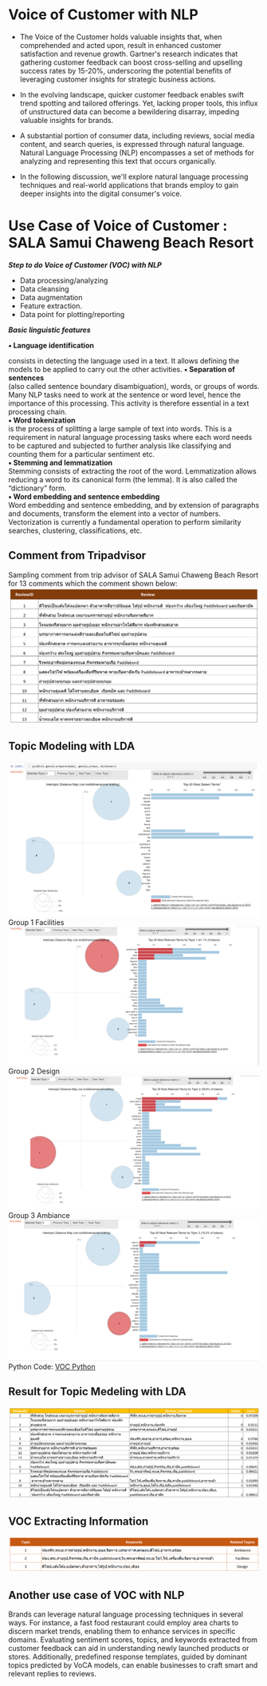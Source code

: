 # Voice of Customer with NLP 
- The Voice of the Customer holds valuable insights that, when comprehended and acted upon, result in enhanced customer satisfaction and revenue growth. Gartner's research indicates that gathering customer feedback can boost cross-selling and upselling success rates by 15-20%, underscoring the potential benefits of leveraging customer insights for strategic business actions.

- In the evolving landscape, quicker customer feedback enables swift trend spotting and tailored offerings. Yet, lacking proper tools, this influx of unstructured data can become a bewildering disarray, impeding valuable insights for brands.
  
- A substantial portion of consumer data, including reviews, social media content, and search queries, is expressed through natural language. Natural Language Processing (NLP) encompasses a set of methods for analyzing and representing this text that occurs organically.
  
- In the following discussion, we'll explore natural language processing techniques and real-world applications that brands employ to gain deeper insights into the digital consumer's voice.

# Use Case of Voice of Customer : SALA Samui Chaweng Beach Resort     
***Step to do Voice of Customer (VOC) with NLP***    
- Data processing/analyzing
- Data cleansing
- Data augmentation
- Feature extraction.
- Data point for plotting/reporting


***Basic linguistic features***    

**▪ Language identification**    

consists in detecting the language used in a text. It allows defining the models to be applied to carry out the other activities.
**▪ Separation of sentences**    
(also called sentence boundary disambiguation), words, or groups of words. Many NLP tasks need to work at the sentence or word level, hence the importance of this processing. This activity is therefore essential in a text processing chain.    
**▪ Word tokenization**    
is the process of splitting a large sample of text into words. This is a requirement in natural language processing tasks where each word needs to be captured and subjected to further analysis like classifying and counting them for a particular sentiment etc.     
**▪ Stemming and lemmatization**    
Stemming consists of extracting the root of the word. Lemmatization allows reducing a word to its canonical form (the lemma). It is also called the “dictionary” form.    
**▪ Word embedding and sentence embedding**    
Word embedding and sentence embedding, and by extension of paragraphs and documents, transform the element into a vector of numbers. Vectorization is currently a fundamental operation to perform similarity searches, clustering, classifications, etc.    



## Comment from Tripadvisor     
Sampling comment from trip advisor of SALA Samui Chaweng Beach Resort for 13 comments which the comment shown below:    
![CDP Flow](https://github.com/Pinnun/MADT8101-Seminar-in-Advanced-Analytic/blob/58ad84a6a6c8d6d30c00789ccad5d473a29b89b4/6%20VOC/Raw%20Data/TripadvirsorReview1.png)
## Topic Modeling with LDA     
![CDP Flow](https://github.com/Pinnun/MADT8101-Seminar-in-Advanced-Analytic/blob/58ad84a6a6c8d6d30c00789ccad5d473a29b89b4/6%20VOC/Raw%20Data/PCA%20Result.png
)
Group 1 Facilities
![CDP Flow](https://github.com/Pinnun/MADT8101-Seminar-in-Advanced-Analytic/blob/58ad84a6a6c8d6d30c00789ccad5d473a29b89b4/6%20VOC/Raw%20Data/Group1.png)
Group 2 Design
![CDP Flow](https://github.com/Pinnun/MADT8101-Seminar-in-Advanced-Analytic/blob/58ad84a6a6c8d6d30c00789ccad5d473a29b89b4/6%20VOC/Raw%20Data/Group2.png
)
Group 3 Ambiance
![CDP Flow](https://github.com/Pinnun/MADT8101-Seminar-in-Advanced-Analytic/blob/58ad84a6a6c8d6d30c00789ccad5d473a29b89b4/6%20VOC/Raw%20Data/Group3.png)
Python Code:
[VOC Python](https://github.com/Pinnun/MADT8101-Seminar-in-Advanced-Analytic/blob/d3d9c55dc701d63abdc7d9a5ab8e2d0efd47f741/6%20VOC/Raw%20Data/Python/Sala%20Samui.ipynb)
## Result for Topic Medeling with LDA     
![CDP Flow](https://github.com/Pinnun/MADT8101-Seminar-in-Advanced-Analytic/blob/58ad84a6a6c8d6d30c00789ccad5d473a29b89b4/6%20VOC/Raw%20Data/Result1.png)
##  VOC Extracting Information     
![CDP Flow](https://github.com/Pinnun/MADT8101-Seminar-in-Advanced-Analytic/blob/58ad84a6a6c8d6d30c00789ccad5d473a29b89b4/6%20VOC/Raw%20Data/Extracting%20Information.png)
## Another use case of VOC with NLP
Brands can leverage natural language processing techniques in several ways. For instance, a fast food restaurant could employ area charts to discern market trends, enabling them to enhance services in specific domains. Evaluating sentiment scores, topics, and keywords extracted from customer feedback can aid in understanding newly launched products or stores. Additionally, predefined response templates, guided by dominant topics predicted by VoCA models, can enable businesses to craft smart and relevant replies to reviews.
